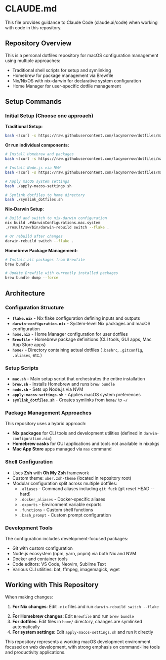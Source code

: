 # CLAUDE.md

This file provides guidance to Claude Code (claude.ai/code) when working with code in this repository.

## Repository Overview

This is a personal dotfiles repository for macOS configuration management using multiple approaches:
- Traditional shell scripts for setup and symlinking
- Homebrew for package management via Brewfile
- Nix/NixOS with nix-darwin for declarative system configuration
- Home Manager for user-specific dotfile management

## Setup Commands

### Initial Setup (Choose one approach)

**Traditional Setup:**
```bash
bash <(curl -s https://raw.githubusercontent.com/lacymorrow/dotfiles/master/mac.sh)
```

**Or run individual components:**
```bash
# Install Homebrew and packages
bash <(curl -s https://raw.githubusercontent.com/lacymorrow/dotfiles/master/brew.sh)

# Install Node.js via NVM
bash <(curl -s https://raw.githubusercontent.com/lacymorrow/dotfiles/master/node.sh)

# Apply macOS system settings
bash ./apply-macos-settings.sh

# Symlink dotfiles to home directory
bash ./symlink_dotfiles.sh
```

**Nix-Darwin Setup:**
```bash
# Build and switch to nix-darwin configuration
nix build .#darwinConfigurations.mac.system
./result/sw/bin/darwin-rebuild switch --flake .

# Or rebuild after changes
darwin-rebuild switch --flake .
```

**Homebrew Package Management:**
```bash
# Install all packages from Brewfile
brew bundle

# Update Brewfile with currently installed packages
brew bundle dump --force
```

## Architecture

### Configuration Structure

- **`flake.nix`** - Nix flake configuration defining inputs and outputs
- **`darwin-configuration.nix`** - System-level Nix packages and macOS configuration
- **`home.nix`** - Home Manager configuration for user dotfiles
- **`Brewfile`** - Homebrew package definitions (CLI tools, GUI apps, Mac App Store apps)
- **`home/`** - Directory containing actual dotfiles (`.bashrc`, `.gitconfig`, `.aliases`, etc.)

### Setup Scripts

- **`mac.sh`** - Main setup script that orchestrates the entire installation
- **`brew.sh`** - Installs Homebrew and runs `brew bundle`
- **`node.sh`** - Sets up Node.js via NVM
- **`apply-macos-settings.sh`** - Applies macOS system preferences
- **`symlink_dotfiles.sh`** - Creates symlinks from `home/` to `~/`

### Package Management Approaches

This repository uses a hybrid approach:
- **Nix packages** for CLI tools and development utilities (defined in `darwin-configuration.nix`)
- **Homebrew casks** for GUI applications and tools not available in nixpkgs
- **Mac App Store** apps managed via `mas` command

### Shell Configuration

- Uses **Zsh** with **Oh My Zsh** framework
- Custom theme: `uber.zsh-theme` (located in repository root)  
- Modular configuration split across multiple dotfiles:
  - `.aliases` - Command aliases including `git fuck` (git reset HEAD --hard)
  - `.docker_aliases` - Docker-specific aliases
  - `.exports` - Environment variable exports
  - `.functions` - Custom shell functions
  - `.bash_prompt` - Custom prompt configuration

### Development Tools

The configuration includes development-focused packages:
- Git with custom configuration
- Node.js ecosystem (npm, yarn, pnpm) via both Nix and NVM
- Docker and container tools
- Code editors: VS Code, Neovim, Sublime Text
- Various CLI utilities: bat, ffmpeg, imagemagick, wget

## Working with This Repository

When making changes:
1. **For Nix changes**: Edit `.nix` files and run `darwin-rebuild switch --flake .`
2. **For Homebrew changes**: Edit `Brewfile` and run `brew bundle`
3. **For dotfiles**: Edit files in `home/` directory, changes are symlinked automatically
4. **For system settings**: Edit `apply-macos-settings.sh` and run it directly

This repository represents a working macOS development environment focused on web development, with strong emphasis on command-line tools and productivity applications.